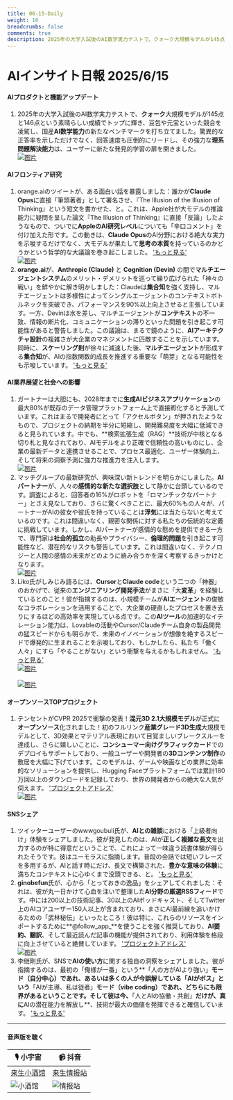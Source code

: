 ```yaml
---
title: 06-15-Daily
weight: 16
breadcrumbs: false
comments: true
description: 2025年の大学入試後のAI数学実力テストで、クォーク大規模モデルが145点と146点という素晴らしい成績でトップに輝き、豆包や元宝といった競合を凌駕し、国産AI数学能力の新たなベンチマークを打ち立てました。驚異的な正答率を示しただけでなく、回答速度も圧倒的にリードし、その強力な理系問題解決能力は、ユーザーに新たな発見的学習の扉を開きました。
---
```

# AIインサイト日報 2025/6/15

#### **AIプロダクトと機能アップデート**
1. 2025年の大学入試後のAI数学実力テストで、**クォーク**大規模モデルが145点と146点という素晴らしい成績でトップに輝き、豆包や元宝といった競合を凌駕し、国産**AI数学能力**の新たなベンチマークを打ち立てました。驚異的な正答率を示しただけでなく、回答速度も圧倒的にリードし、その強力な**理系問題解決能力**は、ユーザーに新たな発見的学習の扉を開きました。 <br/> [![图片](https://autoproxy.justlikemaki.vip/?pp=https://pic.chinaz.com/2025/0613/6388543968950501631465721.png)](https://autoproxy.justlikemaki.vip/?pp=https://pic.chinaz.com/2025/0613/6388543968950501631465721.png) <br/>

#### **AIフロンティア研究**
1. orange.aiのツイートが、ある面白い話を暴露しました：誰かが**Claude Opus**に直接「筆頭著者」として署名させ、『The Illusion of the Illusion of Thinking』という短文を書かせた、と。これは、Apple社が大モデルの推論能力に疑問を呈した論文『The Illusion of Thinking』に直接「反論」したようなもので、ついでに**AppleのAI研究レベル**についても「辛口コメント」を付け加えた形です。この動きは、**Claude Opus**のAI分野における絶大な実力を示唆するだけでなく、大モデルが果たして**思考の本質**を持っているのかどうかという哲学的な大議論を巻き起こしました。 ['もっと見る'](https://x.com/oran_ge/status/1933855655955505158) <br/> [![图片](https://pbs.twimg.com/media/GtZuaaIbUAA4QD3?format=jpg&name=orig)](https://pbs.twimg.com/media/GtZuaaIbUAA4QD3?format=jpg&name=orig) <br/>
2. **orange.ai**が、**Anthropic (Claude)** と **Cognition (Devin)** の間で**マルチエージェントシステム**のメリット・デメリットを巡って繰り広げられた「神々の戦い」を鮮やかに解き明かしました：Claudeは**集合知**を強く支持し、マルチエージェントは多様性によってシングルエージェントのコンテキストボトルネックを突破でき、パフォーマンスを90%以上向上させると主張しています。一方、Devinは水を差し、マルチエージェントが**コンテキスト**の不一致、情報の断片化、コミュニケーションの滞りといった問題を引き起こす可能性があると警告しました。この議論は、まるで鏡のように、**AIアーキテクチャ設計**の複雑さが大企業のマネジメントに匹敵することを示しています。同時に、**スケーリング則**が徐々に減速した後、**マルチエージェント**が形成する**集合知**が、AIの指数関数的成長を推進する重要な「萌芽」となる可能性をも示唆しています。 ['もっと見る'](https://m.okjike.com/originalPosts/684d04752b50c68918ad2b33)

#### **AI業界展望と社会への影響**
1. ガートナーは大胆にも、2028年までに**生成AIビジネスアプリケーション**の最大80%が既存のデータ管理プラットフォーム上で直接孵化すると予測しています。これはまるで開発者にとって「アクセルボタン」が押されたようなもので、プロジェクトの納期を半分に短縮し、開発難易度を大幅に低減できると見られています。中でも、**検索拡張生成（RAG）**技術が中核となる切り札と見なされており、AIモデルをより正確で信頼性の高いものにし、企業の最新データと連携させることで、プロセス最適化、ユーザー体験向上、そして将来の洞察予測に強力な推進力を注入します。 <br/> [![图片](https://autoproxy.justlikemaki.vip/?pp=https://pic.chinaz.com/picmap/202005281119277542_8.jpg)](https://autoproxy.justlikemaki.vip/?pp=https://pic.chinaz.com/picmap/202005281119277542_8.jpg) <br/>
2. マッチグループの最新研究が、興味深い新トレンドを明らかにしました。**AIパートナー**が、人々の**感情的な新たな選択肢**として静かに台頭しているのです。調査によると、回答者の16%がロボットを「ロマンチックなパートナー」とさえ見なしており、さらに驚くべきことに、最大60%もの人々が、パートナーがAIの彼女や彼氏を持っていることは**浮気**には当たらないと考えているのです。これは間違いなく、親密な関係に対する私たちの伝統的な定義に挑戦しています。しかし、AIパートナーが感情的な慰めを提供できる一方で、専門家は**社会的孤立**の助長やプライバシー、**倫理的問題**を引き起こす可能性など、潜在的なリスクも警告しています。これは間違いなく、テクノロジーと人間の感情の未来がどのように絡み合うかを深く考察するきっかけとなります。 <br/> [![图片](https://autoproxy.justlikemaki.vip/?pp=https://pic.chinaz.com/picmap/202306131739278937_3.jpg)](https://autoproxy.justlikemaki.vip/?pp=https://pic.chinaz.com/picmap/202306131739278937_3.jpg) <br/>
3. Liko氏がしみじみ語るには、**Cursor**と**Claude code**という二つの「神器」のおかげで、従来の**エンジニアリング開発手法**がまさに「大**変革**」を経験しているとのこと！彼が指摘するのは、小規模チームが**AIエージェント**の俊敏なコラボレーションを活用することで、大企業の硬直したプロセスを置き去りにするほどの高効率を実現している点です。この**AIツール**の加速的なイテレーション能力は、Lovableの活動やCursor/Claudeチーム自身の製品開発の猛スピードからも明らかで、未来のイノベーションが想像を絶するスピードで爆発的に生まれることを示唆しており、もしかしたら、私たち「働く人々」にすら「やることがない」という衝撃を与えるかもしれません。 ['もっと見る'](https://m.okjike.com/originalPosts/684d160bf0d718ce7a6b99e2) <br/> [![图片](https://cdnv2.ruguoapp.com/Fpb491XArxjnYilh_zVqkm3A1D64v3.png)](https://cdnv2.ruguoapp.com/Fpb491XArxjnYilh_zVqkm3A1D64v3.png) <br/> <br/> [![图片](https://cdnv2.ruguoapp.com/FvFd3vTcCw0HN9Sc2cc3_8mAhM1cv3.png)](https://cdnv2.ruguoapp.com/FvFd3vTcCw0HN9Sc2cc3_8mAhM1cv3.png) <br/>

#### **オープンソースTOPプロジェクト**
1. テンセントがCVPR 2025で衝撃の発表！**混元3D 2.1大規模モデル**が正式に**オープンソース**化されました！初のフルリンク**産業グレード3D生成**大規模モデルとして、3D効果とマテリアル表現において目覚ましいブレークスルーを達成し、さらに嬉しいことに、**コンシューマー向けグラフィックカード**でのデプロイもサポートしており、一般ユーザーや開発者の**3Dコンテンツ制作**の敷居を大幅に下げています。このモデルは、ゲームや映画などの業界に効率的なソリューションを提供し、Hugging Faceプラットフォームでは累計180万回以上のダウンロードを記録しており、世界の開発者からの絶大な人気が伺えます。 ['プロジェクトアドレス'](https://3d-models.hunyuan.tencent.com/) <br/> [![图片](https://autoproxy.justlikemaki.vip/?pp=https://pic.chinaz.com/2025/0614/6388549152278757021943660.png)](https://autoproxy.justlikemaki.vip/?pp=https://pic.chinaz.com/2025/0614/6388549152278757021943660.png) <br/>

#### **SNSシェア**
1. ツイッターユーザーのwwwgoubuli氏が、**AIとの雑談**における「上級者向け」体験をシェアしました。彼が発見したのは、AIが**正しく複雑な長文**を出力するのが特に得意だということで、これによって一味違う読書体験が得られたそうです。彼はユーモラスに指摘します。普段の会話では短いフレーズを多用するが、AIと話す時にだけ、長文で構築された、**豊かな意味の体験**に満ちたコンテキストに心ゆくまで没頭できる、と。 ['もっと見る'](https://x.com/wwwgoubuli/status/1933814617052225790)
2. **ginobefun**氏が、心から「とっておきの逸品」をシェアしてくれました：それは、彼が丸一日かけて心血を注いで整理した**AI分野の厳選RSSフィード**です。中には200以上の技術記事、30以上のAIポッドキャスト、そしてTwitter上のAIコアユーザー150人以上が含まれており、まさにAI最前線を追いかけるための「武林秘伝」といったところ！彼は特に、これらのリソースをインポートするために**@follow_app_**を使うことを強く推奨しており、**AI要約、翻訳**、そして最近読んだ記事の機能が提供されており、利用体験を格段に向上させていると絶賛しています。 ['プロジェクトアドレス'](https://github.com/ginobefun/BestBlogs) <br/> [![图片](https://pbs.twimg.com/media/GtY_khObUAAgP45?format=jpg&name=orig)](https://pbs.twimg.com/media/GtY_khObUAAgP45?format=jpg&name=orig) <br/>
3. 李继剛氏が、SNSで**AIの使い方**に関する独自の洞察をシェアしました。彼が指摘するのは、最初の「俺様が一番」という**「人の方がAIより強い」**モード（自分中心）であれ、あるいは多くの人が今誤解している「AIがボス」という**「AIが主導、私は従者」**モード（vibe coding）であれ、どちらにも限界があるということです。そして彼は今、**「人とAIの協働・共創」**だけが、真に**AIの潜在能力を解放し**、技術が最大の価値を発揮できると確信しています。 ['もっと見る'](https://m.okjike.com/originalPosts/684cf0882b50c68918abec5c)

---

#### **音声版を聴く**

| 🎙️ **小宇宙** | 📹 **抖音** |
| --- | --- |
| [来生小酒馆](https://www.xiaoyuzhoufm.com/podcast/683c62b7c1ca9cf575a5030e)  |   [来生情报站](https://www.douyin.com/user/MS4wLjABAAAAwpwqPQlu38sO38VyWgw9ZjDEnN4bMR5j8x111UxpseHR9DpB6-CveI5KRXOWuFwG)| 
| ![小酒馆](https://s1.imagehub.cc/images/2025/06/24/f959f7984e9163fc50d3941d79a7f262.md.png) | ![情报站](https://s1.imagehub.cc/images/2025/06/24/7fc30805eeb831e1e2baa3a240683ca3.md.png) |
